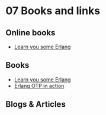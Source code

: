 # 07 Books and links

## Online books

* [Learn you some Erlang](https://learnyousomeerlang.com)

## Books

* [Learn you some Erlang](https://learnyousomeerlang.com)
* [Erlang OTP in action](https://www.manning.com/books/erlang-and-otp-in-action)

## Blogs & Articles
 